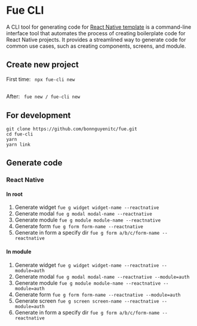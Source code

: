 # Fue CLI

A CLI tool for generating code for [React Native template](https://github.com/bonnguyenitc/react-native-starter) is a command-line interface tool that automates the process of creating boilerplate code for React Native projects. It provides a streamlined way to generate code for common use cases, such as creating components, screens, and module.

## Create new project

First time:
` npx fue-cli new`

##

After:
` fue new / fue-cli new`

## For development

```
git clone https://github.com/bonnguyenitc/fue.git
cd fue-cli
yarn
yarn link
```

## Generate code

### React Native

#### In root

1. Generate widget
   `fue g widget widget-name --reactnative`
2. Generate modal
   `fue g modal modal-name --reactnative`
3. Generate module
   `fue g module module-name --reactnative`
4. Generate form
   `fue g form form-name --reactnative`
5. Generate in form a specify dir
   `fue g form a/b/c/form-name --reactnative`

#### In module

1. Generate widget
   `fue g widget widget-name --reactnative --module=auth`
2. Generate modal
   `fue g modal modal-name --reactnative --module=auth`
3. Generate module
   `fue g module module-name --reactnative --module=auth`
4. Generate form
   `fue g form form-name --reactnative --module=auth`
5. Generate screen
   `fue g screen screen-name --reactnative --module=auth`
6. Generate in form a specify dir
   `fue g form a/b/c/form-name --reactnative`
